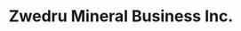 ---
title: "Zwedru Mineral Business Inc."
url: /zwedru/zwedru-mineral-business-inc/
shop: electronics
---